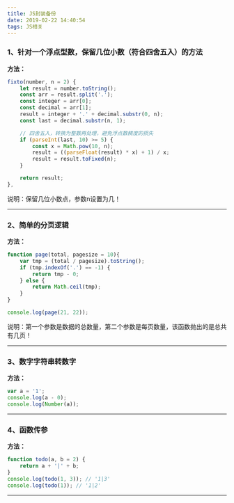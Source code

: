```yaml
---
title: JS封装备份
date: 2019-02-22 14:40:54
tags: JS相关
---
```


### 1、针对一个浮点型数，保留几位小数（符合四舍五入）的方法

**方法：**
~~~javascript
fixto(number, n = 2) {
    let result = number.toString();
    const arr = result.split('.');
    const integer = arr[0];
    const decimal = arr[1];
    result = integer + '.' + decimal.substr(0, n);
    const last = decimal.substr(n, 1);

    // 四舍五入，转换为整数再处理，避免浮点数精度的损失
    if (parseInt(last, 10) >= 5) {
        const x = Math.pow(10, n);
        result = ((parseFloat(result) * x) + 1) / x;
        result = result.toFixed(n);
    }

    return result;
},
~~~

说明：保留几位小数点，参数n设置为几！

---

### 2、简单的分页逻辑

**方法：**

~~~javascript
function page(total, pagesize = 10){
    var tmp = (total / pagesize).toString();
    if (tmp.indexOf('.') == -1) {
        return tmp - 0;
    } else {
        return Math.ceil(tmp);
    }
}

console.log(page(21, 22));
~~~
说明：第一个参数是数据的总数量，第二个参数是每页数量，该函数抛出的是总共有几页！

---

### 3、数字字符串转数字
**方法：**
~~~javascript
var a = '1';
console.log(a - 0);
console.log(Number(a));
~~~

---

### 4、函数传参
**方法：**
~~~javascript
function todo(a, b = 2) {
    return a + '|' + b;
}
console.log(todo(1, 3)); // '1|3'
console.log(todo(1)); // '1|2'
~~~

---







